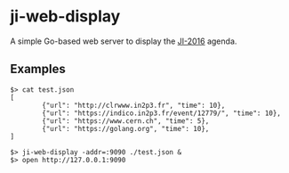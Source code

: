# ji-web-display

A simple Go-based web server to display the [JI-2016](https://indico.in2p3.fr/event/12779) agenda.

## Examples

```shell
$> cat test.json
[
		{"url": "http://clrwww.in2p3.fr", "time": 10},
		{"url": "https://indico.in2p3.fr/event/12779/", "time": 10},
		{"url": "https://www.cern.ch", "time": 5},
		{"url": "https://golang.org", "time": 10},
]

$> ji-web-display -addr=:9090 ./test.json &
$> open http://127.0.0.1:9090
```



